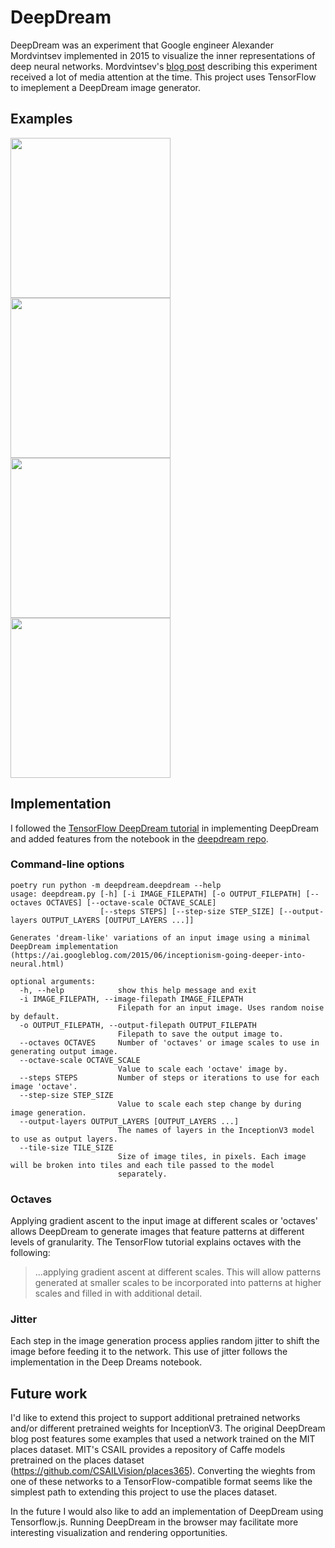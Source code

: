 # DeepDream
DeepDream was an experiment that Google engineer Alexander Mordvintsev implemented in 2015 to visualize the inner representations of deep neural networks. Mordvintsev's [blog post](https://ai.googleblog.com/2015/06/inceptionism-going-deeper-into-neural.html) describing this experiment received a lot of media attention at the time. This project uses TensorFlow to imeplement a DeepDream image generator.
## Examples

<div style="display: inline">
    <img src="images/cat.jpg" width="256" />
    <img src="images/dream.png" width="256" />
</div>
<div style="display: inline">
    <img src="images/half_dome.jpg" width="256" />
    <img src="images/half_dome_dream.png" width="256" />
</div>

## Implementation

I followed the [TensorFlow DeepDream tutorial](https://www.tensorflow.org/tutorials/generative/deepdream) in implementing DeepDream and added features from the notebook in the [deepdream repo](https://github.com/google/deepdream/blob/master/dream.ipynb).

### Command-line options

    poetry run python -m deepdream.deepdream --help                                
    usage: deepdream.py [-h] [-i IMAGE_FILEPATH] [-o OUTPUT_FILEPATH] [--octaves OCTAVES] [--octave-scale OCTAVE_SCALE]
                        [--steps STEPS] [--step-size STEP_SIZE] [--output-layers OUTPUT_LAYERS [OUTPUT_LAYERS ...]]
    
    Generates 'dream-like' variations of an input image using a minimal DeepDream implementation
    (https://ai.googleblog.com/2015/06/inceptionism-going-deeper-into-neural.html)
    
    optional arguments:
      -h, --help            show this help message and exit
      -i IMAGE_FILEPATH, --image-filepath IMAGE_FILEPATH
                            Filepath for an input image. Uses random noise by default.
      -o OUTPUT_FILEPATH, --output-filepath OUTPUT_FILEPATH
                            Filepath to save the output image to.
      --octaves OCTAVES     Number of 'octaves' or image scales to use in generating output image.
      --octave-scale OCTAVE_SCALE
                            Value to scale each 'octave' image by.
      --steps STEPS         Number of steps or iterations to use for each image 'octave'.
      --step-size STEP_SIZE
                            Value to scale each step change by during image generation.
      --output-layers OUTPUT_LAYERS [OUTPUT_LAYERS ...]
                            The names of layers in the InceptionV3 model to use as output layers.
      --tile-size TILE_SIZE
                            Size of image tiles, in pixels. Each image will be broken into tiles and each tile passed to the model
                            separately.
    
### Octaves
Applying gradient ascent to the input image at different scales or 'octaves' allows DeepDream to generate images that feature patterns at different levels of granularity. The TensorFlow tutorial explains octaves with the following:

> ...applying gradient ascent at different scales. This will allow patterns generated at smaller scales to be incorporated into patterns at higher scales and filled in with additional detail.

### Jitter
Each step in the image generation process applies random jitter to shift the image before feeding it to the network. This use of jitter follows the implementation in the Deep Dreams notebook.

## Future work
I'd like to extend this project to support additional pretrained networks
and/or different pretrained weights for InceptionV3. The original DeepDream blog post features some examples that used a network trained on the MIT places dataset. MIT's CSAIL provides a repository of Caffe models pretrained on the places dataset (https://github.com/CSAILVision/places365). Converting the wieghts from one of these networks to a TensorFlow-compatible format seems like the simplest path to extending this project to use the places dataset.

In the future I would also like to add an implementation of DeepDream using
Tensorflow.js. Running DeepDream in the browser may facilitate more interesting
visualization and rendering opportunities.
